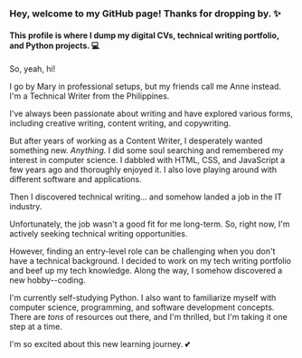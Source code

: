 ### Hey, welcome to my GitHub page! Thanks for dropping by. ✨
#### This profile is where I dump my digital CVs, technical writing portfolio, and Python projects. 💻

So, yeah, hi!

I go by Mary in professional setups, but my friends call me Anne instead. I'm a Technical Writer from the Philippines.

I've always been passionate about writing and have explored various forms, including creative writing, content writing, and copywriting. 

But after years of working as a Content Writer, I desperately wanted something new. *Anything.* I did some soul searching and remembered my interest in computer science. I dabbled with HTML, CSS, and JavaScript a few years ago and thoroughly enjoyed it. I also love playing around with different software and applications.

Then I discovered technical writing... and somehow landed a job in the IT industry.

Unfortunately, the job wasn't a good fit for me long-term. So, right now, I'm actively seeking technical writing opportunities. 

However, finding an entry-level role can be challenging when you don't have a technical background. I decided to work on my tech writing portfolio and beef up my tech knowledge. Along the way, I somehow discovered a new hobby--coding.

I'm currently self-studying Python. I also want to familiarize myself with computer science, programming, and software development concepts. There are *tons* of resources out there, and I'm thrilled, but I'm taking it one step at a time.

I'm so excited about this new learning journey. 💕

<!--
**marytanaelwriter/marytanaelwriter** is a ✨ _special_ ✨ repository because its `README.md` (this file) appears on your GitHub profile.

Here are some ideas to get you started:

- 🔭 I’m currently working on ...
- 🌱 I’m currently learning ...
- 👯 I’m looking to collaborate on ...
- 🤔 I’m looking for help with ...
- 💬 Ask me about ...
- 📫 How to reach me: ...
- 😄 Pronouns: ...
- ⚡ Fun fact: ...
-->
